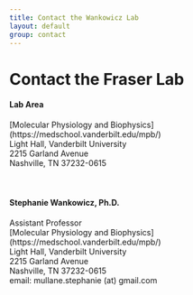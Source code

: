 ```yaml
---
title: Contact the Wankowicz Lab
layout: default
group: contact
---
```


# Contact the Fraser Lab


<div class="row">

<div class="col-md-4">

  <h4>Lab Area </h4>
  [Molecular Physiology and Biophysics](https://medschool.vanderbilt.edu/mpb/)<br>
  Light Hall, Vanderbilt University<br>
  2215 Garland Avenue<br>
  Nashville, TN 37232-0615<br>
  <br>
  <br>

</div>

<div class="col-md-4">

  <h4>Stephanie Wankowicz, Ph.D.</h4>
  Assistant Professor<br>
  [Molecular Physiology and Biophysics](https://medschool.vanderbilt.edu/mpb/)<br>
  Light Hall, Vanderbilt University<br>
  2215 Garland Avenue<br>
  Nashville, TN 37232-0615<br>
  email: mullane.stephanie (at) gmail.com <br>

</div>

<div class="col-md-4">


</div>

</div>
